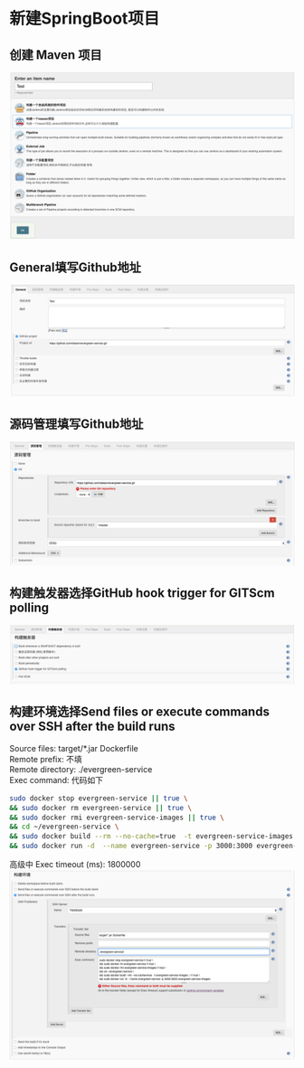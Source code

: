 # 新建SpringBoot项目


## 创建 Maven 项目
![create](images/create.png)

## General填写Github地址
![config_general](images/config_general.png)

## 源码管理填写Github地址
![config_source_code](images/config_source_code.png)

## 构建触发器选择GitHub hook trigger for GITScm polling
![config_github_webhook](images/config_github_webhook.png)

## 构建环境选择Send files or execute commands over SSH after the build runs
Source files: target/*.jar Dockerfile<br>
Remote prefix: 不填<br>
Remote directory: ./evergreen-service<br>
Exec command: 代码如下<br>
```bash
sudo docker stop evergreen-service || true \
&& sudo docker rm evergreen-service || true \
&& sudo docker rmi evergreen-service-images || true \
&& cd ~/evergreen-service \
&& sudo docker build --rm --no-cache=true  -t evergreen-service-images ./ || true \
&& sudo docker run -d  --name evergreen-service -p 3000:3000 evergreen-service-images
```
高级中 Exec timeout (ms): 1800000 
![config_build_env](images/config_build_env.png)


